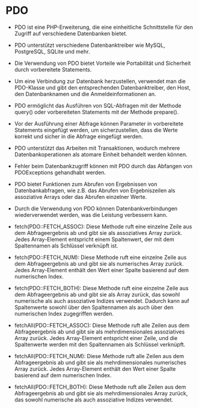 <h1>PDO</h1>

* PDO ist eine PHP-Erweiterung, die eine einheitliche Schnittstelle für den Zugriff auf verschiedene Datenbanken bietet.

* PDO unterstützt verschiedene Datenbanktreiber wie MySQL, PostgreSQL, SQLite und mehr.

* Die Verwendung von PDO bietet Vorteile wie Portabilität und Sicherheit durch vorbereitete Statements.

* Um eine Verbindung zur Datenbank herzustellen, verwendet man die PDO-Klasse und gibt den entsprechenden Datenbanktreiber, den Host, den Datenbanknamen und die Anmeldeinformationen an.

* PDO ermöglicht das Ausführen von SQL-Abfragen mit der Methode query() oder vorbereiteten Statements mit der Methode prepare().

* Vor der Ausführung einer Abfrage können Parameter in vorbereitete Statements eingefügt werden, um sicherzustellen, dass die Werte korrekt und sicher in die Abfrage eingefügt werden.

* PDO unterstützt das Arbeiten mit Transaktionen, wodurch mehrere Datenbankoperationen als atomare Einheit behandelt werden können.

* Fehler beim Datenbankzugriff können mit PDO durch das Abfangen von PDOExceptions gehandhabt werden.

* PDO bietet Funktionen zum Abrufen von Ergebnissen von Datenbankabfragen, wie z.B. das Abrufen von Ergebniszeilen als assoziative Arrays oder das Abrufen einzelner Werte.

* Durch die Verwendung von PDO können Datenbankverbindungen wiederverwendet werden, was die Leistung verbessern kann.

* fetch(PDO::FETCH_ASSOC): Diese Methode ruft eine einzelne Zeile aus dem Abfrageergebnis ab und gibt sie als assoziatives Array zurück. Jedes Array-Element entspricht einem Spaltenwert, der mit dem Spaltennamen als Schlüssel verknüpft ist.

* fetch(PDO::FETCH_NUM): Diese Methode ruft eine einzelne Zeile aus dem Abfrageergebnis ab und gibt sie als numerisches Array zurück. Jedes Array-Element enthält den Wert einer Spalte basierend auf dem numerischen Index.

* fetch(PDO::FETCH_BOTH): Diese Methode ruft eine einzelne Zeile aus dem Abfrageergebnis ab und gibt sie als Array zurück, das sowohl numerische als auch assoziative Indizes verwendet. Dadurch kann auf Spaltenwerte sowohl über den Spaltennamen als auch über den numerischen Index zugegriffen werden.

* fetchAll(PDO::FETCH_ASSOC): Diese Methode ruft alle Zeilen aus dem Abfrageergebnis ab und gibt sie als mehrdimensionales assoziatives Array zurück. Jedes Array-Element entspricht einer Zeile, und die Spaltenwerte werden mit den Spaltennamen als Schlüssel verknüpft.

* fetchAll(PDO::FETCH_NUM): Diese Methode ruft alle Zeilen aus dem Abfrageergebnis ab und gibt sie als mehrdimensionales numerisches Array zurück. Jedes Array-Element enthält den Wert einer Spalte basierend auf dem numerischen Index.

* fetchAll(PDO::FETCH_BOTH): Diese Methode ruft alle Zeilen aus dem Abfrageergebnis ab und gibt sie als mehrdimensionales Array zurück, das sowohl numerische als auch assoziative Indizes verwendet.
